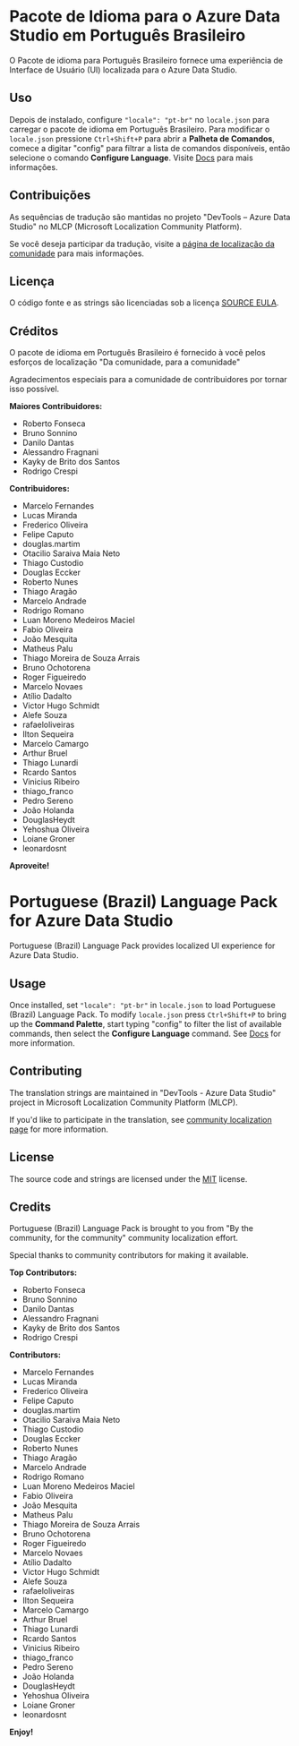 #  Pacote de Idioma para o Azure Data Studio em Português Brasileiro

O Pacote de idioma para Português Brasileiro fornece uma experiência de Interface de Usuário (UI) localizada para o Azure Data Studio.

## Uso

Depois de instalado, configure `"locale": "pt-br"` no `locale.json` para carregar o pacote de idioma em Português Brasileiro. Para modificar o `locale.json` pressione `Ctrl+Shift+P` para abrir a **Palheta de Comandos**, comece a digitar "config" para filtrar a lista de comandos disponíveis, então selecione o comando **Configure Language**. Visite [Docs](https://go.microsoft.com/fwlink/?LinkId=761051) para mais informações.

## Contribuições

As sequências de tradução são mantidas no projeto "DevTools – Azure Data Studio" no MLCP (Microsoft Localization Community Platform).

Se você deseja participar da tradução, visite a [página de localização da comunidade](https://aka.ms/vscodeloc) para mais informações.

## Licença

O código fonte e as strings são licenciadas sob a licença [SOURCE EULA](https://github.com/Microsoft/azuredatastudio/blob/master/LICENSE.txt).

## Créditos

O pacote de idioma em Português Brasileiro é fornecido à você pelos esforços de localização "Da comunidade, para a comunidade"

Agradecimentos especiais para a comunidade de contribuidores por tornar isso possível.

**Maiores Contribuidores:**

* Roberto Fonseca
* Bruno Sonnino
* Danilo Dantas
* Alessandro Fragnani
* Kayky de Brito dos Santos
* Rodrigo Crespi

**Contribuidores:**

* Marcelo Fernandes
* Lucas Miranda
* Frederico Oliveira
* Felipe Caputo
* douglas.martim
* Otacilio Saraiva Maia Neto
* Thiago Custodio
* Douglas Eccker
* Roberto Nunes
* Thiago Aragão
* Marcelo Andrade
* Rodrigo Romano
* Luan Moreno Medeiros Maciel
* Fabio Oliveira
* João Mesquita
* Matheus Palu
* Thiago Moreira de Souza Arrais
* Bruno Ochotorena
* Roger Figueiredo
* Marcelo Novaes
* Atílio Dadalto
* Victor Hugo Schmidt
* Alefe Souza
* rafaeloliveiras
* Ilton Sequeira
* Marcelo Camargo
* Arthur Bruel
* Thiago Lunardi
* Rcardo Santos
* Vinicius Ribeiro
* thiago_franco
* Pedro Sereno
* João Holanda
* DouglasHeydt
* Yehoshua Oliveira
* Loiane Groner
* leonardosnt

**Aproveite!**


# Portuguese (Brazil) Language Pack for Azure Data Studio
Portuguese (Brazil) Language Pack provides localized UI experience for Azure Data Studio.

## Usage

Once installed, set `"locale": "pt-br"` in `locale.json` to load Portuguese (Brazil) Language Pack. To modify `locale.json` press `Ctrl+Shift+P` to bring up the **Command Palette**, start typing "config" to filter the list of available commands, then select the **Configure Language** command. See [Docs](https://go.microsoft.com/fwlink/?LinkId=761051) for more information.

## Contributing

The translation strings are maintained in "DevTools - Azure Data Studio" project in Microsoft Localization Community Platform (MLCP).

If you'd like to participate in the translation, see [community localization page](https://aka.ms/vscodeloc) for more information.

## License

The source code and strings are licensed under the [MIT](https://github.com/Microsoft/vscode-loc/blob/master/LICENSE.md) license.

## Credits

Portuguese (Brazil) Language Pack is brought to you from "By the community, for the community" community localization effort.

Special thanks to community contributors for making it available.

**Top Contributors:**

* Roberto Fonseca
* Bruno Sonnino
* Danilo Dantas
* Alessandro Fragnani
* Kayky de Brito dos Santos
* Rodrigo Crespi

**Contributors:**

* Marcelo Fernandes
* Lucas Miranda
* Frederico Oliveira
* Felipe Caputo
* douglas.martim
* Otacilio Saraiva Maia Neto
* Thiago Custodio
* Douglas Eccker
* Roberto Nunes
* Thiago Aragão
* Marcelo Andrade
* Rodrigo Romano
* Luan Moreno Medeiros Maciel
* Fabio Oliveira
* João Mesquita
* Matheus Palu
* Thiago Moreira de Souza Arrais
* Bruno Ochotorena
* Roger Figueiredo
* Marcelo Novaes
* Atílio Dadalto
* Victor Hugo Schmidt
* Alefe Souza
* rafaeloliveiras
* Ilton Sequeira
* Marcelo Camargo
* Arthur Bruel
* Thiago Lunardi
* Rcardo Santos
* Vinicius Ribeiro
* thiago_franco
* Pedro Sereno
* João Holanda
* DouglasHeydt
* Yehoshua Oliveira
* Loiane Groner
* leonardosnt

**Enjoy!**
